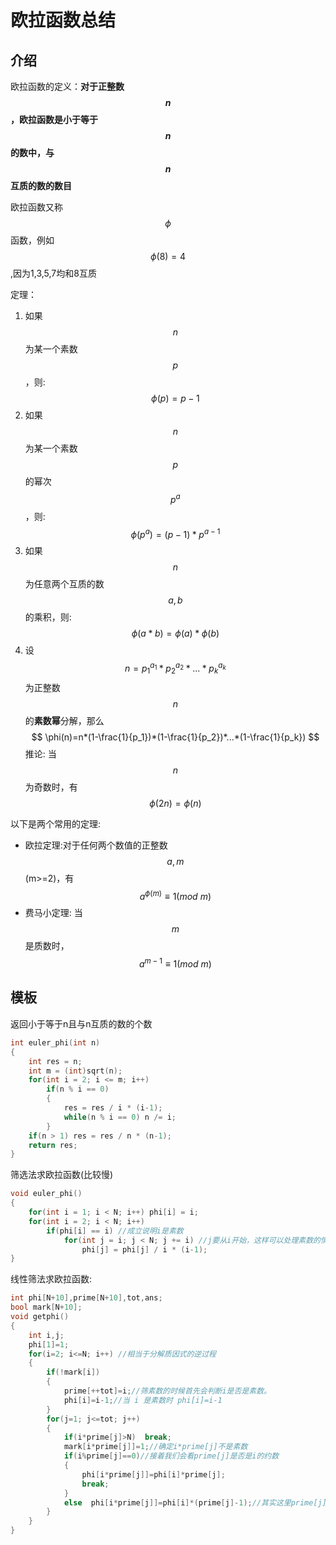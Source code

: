 #  欧拉函数总结

## 介绍

欧拉函数的定义：**对于正整数$$n$$，欧拉函数是小于等于$$n$$的数中，与$$n$$互质的数的数目**

欧拉函数又称$$\phi$$函数，例如$$\phi(8)=4$$,因为1,3,5,7均和8互质

定理：

1. 如果$$n$$为某一个素数$$p$$，则:$$\phi(p)=p-1$$
2. 如果$$n$$为某一个素数$$p$$的幂次$$p^a$$，则:$$\phi(p^a)=(p-1)*p^{a-1}$$
3. 如果$$n$$为任意两个互质的数$$a,b$$的乘积，则:$$\phi(a*b)=\phi(a)*\phi(b)$$
4. 设$$n=p_1^{a_1}*p_2^{a_2}*...*p_k^{a_k}$$为正整数$$n$$的**素数幂**分解，那么
    $$
    \phi(n)=n*(1-\frac{1}{p_1})*(1-\frac{1}{p_2})*...*(1-\frac{1}{p_k})
    $$
    推论:  当$$n$$为奇数时，有$$\phi(2n)=\phi(n)$$

以下是两个常用的定理:

- 欧拉定理:对于任何两个数值的正整数$$a,m$$(m>=2)，有$$a^{\phi(m)}\equiv 1(mod\ m)$$
- 费马小定理: 当$$m$$是质数时，$$a^{m-1}\equiv1(mod\ m)$$

## 模板

返回小于等于n且与n互质的数的个数

```cpp
int euler_phi(int n)  
{  
    int res = n;  
    int m = (int)sqrt(n);  
    for(int i = 2; i <= m; i++)  
        if(n % i == 0)  
        {  
            res = res / i * (i-1);  
            while(n % i == 0) n /= i;  
        }  
    if(n > 1) res = res / n * (n-1);  
    return res;  
}
```

筛选法求欧拉函数(比较慢)

```cpp
void euler_phi()  
{  
    for(int i = 1; i < N; i++) phi[i] = i;  
    for(int i = 2; i < N; i++)  
        if(phi[i] == i) //成立说明i是素数
            for(int j = i; j < N; j += i) //j要从i开始，这样可以处理素数的情况  
                phi[j] = phi[j] / i * (i-1);  
}  
```
线性筛法求欧拉函数:

```cpp
int phi[N+10],prime[N+10],tot,ans;
bool mark[N+10];
void getphi()
{
    int i,j;
    phi[1]=1;
    for(i=2; i<=N; i++) //相当于分解质因式的逆过程
    {
        if(!mark[i])
        {
            prime[++tot]=i;//筛素数的时候首先会判断i是否是素数。
            phi[i]=i-1;//当 i 是素数时 phi[i]=i-1
        }
        for(j=1; j<=tot; j++)
        {
            if(i*prime[j]>N)  break;
            mark[i*prime[j]]=1;//确定i*prime[j]不是素数
            if(i%prime[j]==0)//接着我们会看prime[j]是否是i的约数
            {
                phi[i*prime[j]]=phi[i]*prime[j];
                break;
            }
            else  phi[i*prime[j]]=phi[i]*(prime[j]-1);//其实这里prime[j]-1就是phi[prime[j]]，利用了欧拉函数的积性
        }
    }
}
```

